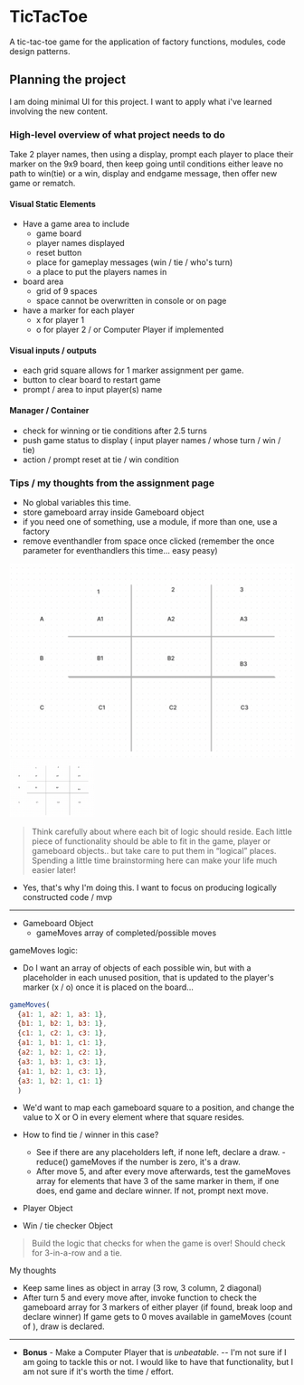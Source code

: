 # TicTacToe

A tic-tac-toe game for the application of factory functions, modules, code design patterns.

## Planning the project

I am doing minimal UI for this project. I want to apply what i've learned involving the new content.

### High-level overview of what project needs to do

Take 2 player names, then using a display, prompt each player to place their marker on the 9x9 board, then keep going until conditions either leave no path to win(tie) or a win, display and endgame message, then offer new game or rematch.

#### Visual Static Elements

- Have a game area to include
  - game board
  - player names displayed
  - reset button
  - place for gameplay messages (win / tie / who's turn)
  - a place to put the players names in
- board area
  - grid of 9 spaces
  - space cannot be overwritten in console or on page
- have a marker for each player
  - x for player 1
  - o for player 2 / or Computer Player if implemented

#### Visual inputs / outputs

- each grid square allows for 1 marker assignment per game.
- button to clear board to restart game
- prompt / area to input player(s) name

#### Manager / Container

- check for winning or tie conditions after 2.5 turns
- push game status to display ( input player names / whose turn / win / tie)  
- action / prompt reset at tie / win condition

### Tips / my thoughts from the assignment page

- No global variables this time.
- store gameboard array inside Gameboard object
- if you need one of something, use a module, if more than one, use a factory
- remove eventhandler from space once clicked (remember the once parameter for eventhandlers this time... easy peasy)

![image](img/ttt%20layout.png)
<img src="img/ttt%20layout.png" width="150"/>


> Think carefully about where each bit of logic should reside. Each little piece of functionality should be able to fit in the game, player or gameboard objects.. but take care to put them in “logical” places. Spending a little time brainstorming here can make your life much easier later!

- Yes, that's why I'm doing this. I want to focus on producing logically constructed code / mvp

---

- Gameboard Object
  - gameMoves array of completed/possible moves

gameMoves logic:

- Do I want an array of objects of each possible win, but with a placeholder in each unused position, that is updated to the player's marker (x / o) once it is placed on the board...

```js
gameMoves(
  {a1: 1, a2: 1, a3: 1},
  {b1: 1, b2: 1, b3: 1},
  {c1: 1, c2: 1, c3: 1},
  {a1: 1, b1: 1, c1: 1},
  {a2: 1, b2: 1, c2: 1},
  {a3: 1, b3: 1, c3: 1},
  {a1: 1, b2: 1, c3: 1},
  {a3: 1, b2: 1, c1: 1}
  )

```

- We'd want to map each gameboard square to a position, and change the value to X or O in every element where that square resides.

- How to find tie / winner in this case?
  - See if there are any placeholders left, if none left, declare a draw. - reduce() gameMoves if the number is zero, it's a draw.
  - After move 5, and after every move afterwards, test the gameMoves array for elements that have 3 of the same marker in them, if one does, end game and declare winner. If not, prompt next move.

- Player Object
- Win / tie checker Object

> Build the logic that checks for when the game is over! Should check for 3-in-a-row and a tie.

My thoughts

- Keep same lines as object in array (3 row, 3 column, 2 diagonal)
- After turn 5 and every move after, invoke function to check the gameboard array for 3 markers of either player (if found, break loop and declare winner) If game gets to 0 moves available in gameMoves (count of ), draw is declared.

---

- __Bonus__ - Make a Computer Player that is _unbeatable_.  -- I'm not sure if I am going to tackle this or not. I would like to have that functionality, but I am not sure if it's worth the time / effort.
